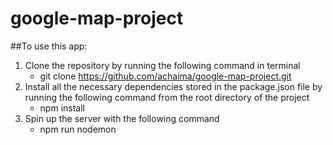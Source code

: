 # google-map-project


##To use this app:

1. Clone the repository by running the following command in terminal
    - git clone https://github.com/achaima/google-map-project.git
2. Install all the necessary dependencies stored in the package.json file by running the following command from the root directory of the project
    - npm install
3. Spin up the server with the following command
    - npm run nodemon

